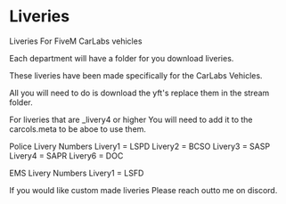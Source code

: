 # Liveries
Liveries For FiveM CarLabs vehicles


Each department will have a folder
for you download liveries.

These liveries have been made specifically
for the CarLabs Vehicles.

All you will need to do is download the yft's
replace them in the stream folder.

For liveries that are _livery4 or higher
You will need to add it to the carcols.meta to be aboe to use them.


Police Livery Numbers
Livery1 = LSPD
Livery2 = BCSO
Livery3 = SASP
Livery4 = SAPR
Livery6 = DOC

EMS Livery Numbers
Livery1 = LSFD

If you would like custom made liveries
Please reach outto me on discord.